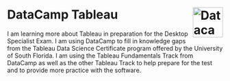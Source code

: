 # DataCamp Tableau <img src="https://cdn.simpleicons.org/datacamp/#03EF62" alt="Datacamp Logo" width=70 align=right> 
I am learning more about Tableau in preparation for the Desktop Specialist Exam. I am using DataCamp to fill in knowledge gaps from the Tableau Data Science Certificate program offered by the University of South Florida. I am using the Tableau Fundamentals Track from DataCamp as well as the other Tableau Track to help prepare for the test and to provide more practice with the software. 
